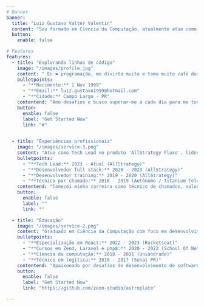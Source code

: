 ```yaml
---
# Banner
banner:
  title: "Luiz Gustavo Valter Valentin"
  content: "Sou formado em Ciencia da Computação, atualmente atuo como Tech Lead na empresa AllStrategy. Aprendizado e aprimoramento de conhecimentos fazem parte do meu dia a dia."
  button:
    enable: false

# Features
features:
  - title: "Explorando linhas de código"
    image: "/images/profile.jpg"
    content: " Eu ❤️ programação, me divirto muito e tomo muito café durante meus projetos. ☕"
    bulletpoints:
      - "**Nacimento:** 1 Nov 1999"
      - "**Email:** luiz.gustavo1999@hotmail.com"
      - "**Cidade:** Campo Largo - PR"
    contentend: "Amo desafios e busco superar-me a cada dia para me tornar um Tech Lead mais capacitado."
    button:
      enable: false
      label: "Get Started Now"
      link: "#"

 
  - title: "Experiências profissionais"
    image: "/images/service-3.png"
    content: "Atuo como Tech Lead no produto 'AllStrategy Fluxo', liderando um time de 4 desenvolvedores. Meu dia a dia é repleto de desafios, onde colaboro e auxilio a equipe para alcançarmos nossos objetivos."
    bulletpoints:
      - "**Tech Lead:** 2023 - Atual (AllStrategy)"
      - "**Desenvolvedor full stack:** 2020 - 2023 (AllStrategy)"
      - "**Desenvolvedor training:** 2019 - 2020 (AllStrategy)"
      - "**Técnico por chamado:** 2016 - 2019 (Autônomo / Titanium Telecom)"
    contentend: "Comecei minha carreira como técnico de chamados, solucionando problemas de infraestrutura em máquinas de empresas terceirizadas. Posteriormente, migrei para a área da programação, onde encontrei minha verdadeira paixão: criar e auxiliar no desenvolvimento de novos produtos."
    button:
      enable: false
      label: ""
      link: ""

  - title: "Educação"
    image: "/images/service-2.png"
    content: "Graduado em Ciência da Computação com foco em desenvolvimento de software. Especializado em Next.js, JavaScript, Laravel e PHP."
    bulletpoints:
      - "**Especialização em React:** 2022 - 2023 (Rocketseat)"
      - "**Cursos em Zend, Laravel e php8:** 2020 - 2022 (School Of Net)"
      - "**Ciencia da computação:** 2018 - 2021 (Uniandrade)"
      - "**Técnico em logítica:** 2016 - 2017 (Senai PR)"
    contentend: "Apaixonado por desafios de desenvolvimento de software e em constante busca por oportunidades para aplicar meu conhecimento."
    button:
      enable: false
      label: "Get Started Now"
      link: "https://github.com/zeon-studio/astroplate"

---
```

